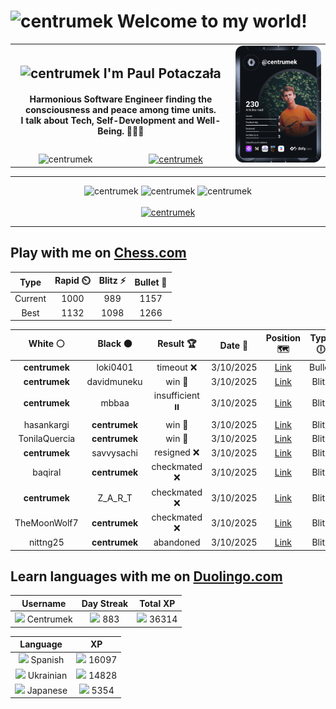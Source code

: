<h1>
  <img
    src="https://emojis.slackmojis.com/emojis/images/1531849430/4246/blob-sunglasses.gif"
    width="30"
    alt="centrumek"
  />
  Welcome to my world!
</h1>

<table>
  <tbody>
    <tr>
      <td align="center" width="70%" colspan="2">
        <h2>
          <img
            src="https://raw.githubusercontent.com/MartinHeinz/MartinHeinz/master/wave.gif"
            width="30px"
            alt="centrumek"
          />
          I'm Paul Potaczała
        </h2>
        <h4>
          Harmonious Software Engineer finding the consciousness and peace among time units.
          <br/>
          I talk about Tech, Self-Development and Well-Being. 🌿🧘🚀
        </h4>
      </td>
      <td width="30%" rowspan="2">
        <a href="https://app.daily.dev/centrumek">
          <img
            src="./devcard.svg"
            alt="centrumek"
          />
        </a>
      </td>
    </tr>
    <tr align="center">
      <td>
        <img
          src="https://komarev.com/ghpvc/?username=centrumek&label=visitors&color=0e75b6&style=flat"
          alt="centrumek"
        >
      </td>
      <td>
        <a href="https://stackoverflow.com/users/14496012/centrumek">
          <img
            src="https://stackoverflow.com/users/flair/14496012.png?theme=dark"
            alt="centrumek"
          >
        </a>
      </td>
    </tr>
  </tbody>
</table>

---
<div align="center">
  <img 
    src="https://github-readme-stats.vercel.app/api?username=centrumek&show_icons=true&count_private=true&theme=dark&hide_border=true&hide=issues,contribs&bg_color=00000000"
    alt="centrumek"
  />
  <img
    src="https://github-readme-stats.vercel.app/api/top-langs/?username=centrumek&layout=compact&hide_border=true&theme=dark&bg_color=00000000&langs_count=6&exclude_repo=air-statistic-app"
    alt="centrumek"
  />
  <img 
    src="https://github-readme-streak-stats.herokuapp.com?user=centrumek&theme=dark&hide_border=true&background=FFFFFF00"
    alt="centrumek"
  />
  <br/>
  <br/>
  <a href="https://www.buymeacoffee.com/centrumek">
    <img
      src="https://cdn.buymeacoffee.com/buttons/v2/default-orange.png"
      height="50"
      width="210"
      alt="centrumek"
    />
  </a>
</div>

---

## Play with me on [Chess.com](https://www.chess.com/member/centrumek)

<div align="center">
<!--START_SECTION:chessStats-->
<!-- Automatically generated with https://github.com/Balastrong/chess-stats-action -->

| Type | Rapid ⏲️ | Blitz ⚡ | Bullet 🔫 |
|:---:|:---:|:---:|:---:|
| Current | 1000 | 989 | 1157 |
| Best | 1132 | 1098 | 1266 |

| White ⚪ | Black ⚫ | Result 🏆 | Date 📅 | Position 🗺️ | Type 🕕 |
|:---:|:---:|:---:|:---:|:---:|:---:|
| **centrumek** | loki0401 | timeout ❌ | 3/10/2025 | <a href="http://www.ee.unb.ca/cgi-bin/tervo/fen.pl?select=6k1/2p2p2/2K1pBp1/3p1r2/8/8/7r/1q6 w - - 2 49">Link</a> | Bullet |
| **centrumek** | davidmuneku | win 🥇 | 3/10/2025 | <a href="http://www.ee.unb.ca/cgi-bin/tervo/fen.pl?select=8/8/2Q5/3pR1p1/1k3p1p/5P1P/5KP1/8 b - - 2 62">Link</a> | Blitz |
| **centrumek** | mbbaa | insufficient ⏸️ | 3/10/2025 | <a href="http://www.ee.unb.ca/cgi-bin/tervo/fen.pl?select=8/7K/8/8/8/7k/8/8 b - - 0 69">Link</a> | Blitz |
| hasankargi | **centrumek** | win 🥇 | 3/10/2025 | <a href="http://www.ee.unb.ca/cgi-bin/tervo/fen.pl?select=8/8/8/2K1k3/4b3/3p1r2/8/8 w - - 0 56">Link</a> | Blitz |
| TonilaQuercia | **centrumek** | win 🥇 | 3/10/2025 | <a href="http://www.ee.unb.ca/cgi-bin/tervo/fen.pl?select=r1bkq1nr/p7/2p5/2Np3p/2pP2pP/1PP2P2/P3BP1B/R1b1K2R w KQ - 0 24">Link</a> | Blitz |
| **centrumek** | savvysachi | resigned ❌ | 3/10/2025 | <a href="http://www.ee.unb.ca/cgi-bin/tervo/fen.pl?select=2kr3r/ppp3pp/4pb2/1n6/1P2PB2/5P2/2K4P/8 w - - 3 29">Link</a> | Blitz |
| baqiral | **centrumek** | checkmated ❌ | 3/10/2025 | <a href="http://www.ee.unb.ca/cgi-bin/tervo/fen.pl?select=8/p7/8/2pB4/2PkR1p1/8/PPK5/3N2r1 b - - 1 45">Link</a> | Blitz |
| **centrumek** | Z_A_R_T | checkmated ❌ | 3/10/2025 | <a href="http://www.ee.unb.ca/cgi-bin/tervo/fen.pl?select=7k/7p/pr6/8/2q5/K7/8/q7 w - - 10 57">Link</a> | Blitz |
| TheMoonWolf7 | **centrumek** | checkmated ❌ | 3/10/2025 | <a href="http://www.ee.unb.ca/cgi-bin/tervo/fen.pl?select=8/3Nn1Qk/6pr/4B3/5p2/4PPPp/3P3P/5RK1 b - - 0 38">Link</a> | Blitz |
| nittng25 | **centrumek** | abandoned  | 3/10/2025 | <a href="http://www.ee.unb.ca/cgi-bin/tervo/fen.pl?select=6N1/8/8/5RK1/5P2/6k1/8/8 b - - 0 60">Link</a> | Blitz |

<!--END_SECTION:chessStats-->
</div>

## Learn languages with me on [Duolingo.com](https://www.duolingo.com/profile/Centrumek)

<div align="center">
<!--START_SECTION:duolingoStats-->
<!-- Automatically generated with https://github.com/centrumek/duolingo-readme-stats-->

| Username | Day Streak | Total XP |
|:---:|:---:|:---:|
| <img src="https://raw.githubusercontent.com/centrumek/duolingo-readme-stats/main/assets/duolingo.png" height="12"> Centrumek | <img src="https://raw.githubusercontent.com/centrumek/duolingo-readme-stats/main/assets/streakinactive.svg" height="12"> 883 | <img src="https://raw.githubusercontent.com/centrumek/duolingo-readme-stats/main/assets/xp.svg" height="12"> 36314 |

| Language | XP |
|:---:|:---:|
| <img src="https://raw.githubusercontent.com/centrumek/duolingo-readme-stats/main/assets/langs/spanish.svg" height="12"> Spanish | <img src="https://raw.githubusercontent.com/centrumek/duolingo-readme-stats/main/assets/xp.svg" height="12"> 16097 |
| <img src="https://raw.githubusercontent.com/centrumek/duolingo-readme-stats/main/assets/langs/ukrainian.svg" height="12"> Ukrainian | <img src="https://raw.githubusercontent.com/centrumek/duolingo-readme-stats/main/assets/xp.svg" height="12"> 14828 |
| <img src="https://raw.githubusercontent.com/centrumek/duolingo-readme-stats/main/assets/langs/japanese.svg" height="12"> Japanese | <img src="https://raw.githubusercontent.com/centrumek/duolingo-readme-stats/main/assets/xp.svg" height="12"> 5354 |

<!--END_SECTION:duolingoStats-->
</div>
<!--
**centrumek/centrumek** is a ✨ _special_ ✨ repository because its `README.md` (this file) appears on your GitHub profile.

Here are some ideas to get you started:

- 🔭 I’m currently working on ...
- 🌱 I’m currently learning ...
- 👯 I’m looking to collaborate on ...
- 🤔 I’m looking for help with ...
- 💬 Ask me about ...
- 📫 How to reach me: ...
- 😄 Pronouns: ...
- ⚡ Fun fact: ...
-->
